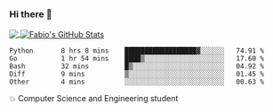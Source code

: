 ### Hi there 👋
<a href="https://github.com/fabiovincenzi/fabiovincenzi">
  <img align="center" src="https://github-readme-stats.vercel.app/api/top-langs/?username=fabiovincenzi&title_color=ffffff&text_color=c9cacc&icon_color=2bbc8a&bg_color=1d1f21&langs_count=3" />
</a>
<a href="https://github.com/fabiovincenzi/fabiovincenzi">
  <img align="center" src="https://github-readme-stats.vercel.app/api?username=fabiovincenzi&show_icons=true&line_height=27&count_private=true&title_color=ffffff&text_color=c9cacc&icon_color=2bbc8a&bg_color=1d1f21" alt="Fabio's GitHub Stats" />
</a>
<!--START_SECTION:waka-->

```text
Python       8 hrs 8 mins    ██████████████████▓░░░░░░   74.91 %
Go           1 hr 54 mins    ████▒░░░░░░░░░░░░░░░░░░░░   17.60 %
Bash         32 mins         █▒░░░░░░░░░░░░░░░░░░░░░░░   04.92 %
Diff         9 mins          ▒░░░░░░░░░░░░░░░░░░░░░░░░   01.45 %
Other        4 mins          ░░░░░░░░░░░░░░░░░░░░░░░░░   00.63 %
```

<!--END_SECTION:waka-->

:boom: Computer Science and Engineering student
